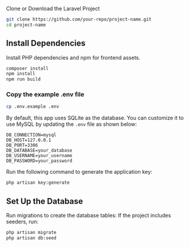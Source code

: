
Clone or Download the Laravel Project

```bash
git clone https://github.com/your-repo/project-name.git
cd project-name
```

## Install Dependencies

Install PHP dependencies and npm for frontend assets.

```bash
composer install
npm install
npm run build
```

### Copy the example .env file

```bash
cp .env.example .env
```

By default, this app uses SQLite as the database. You can customize it to use MySQL by updating the `.env` file as shown below:

```env
DB_CONNECTION=mysql
DB_HOST=127.0.0.1
DB_PORT=3306
DB_DATABASE=your_database
DB_USERNAME=your_username
DB_PASSWORD=your_password
```

Run the following command to generate the application key:

```bash
php artisan key:generate
```

## Set Up the Database

Run migrations to create the database tables:
If the project includes seeders, run:

```bash
php artisan migrate
php artisan db:seed
```
